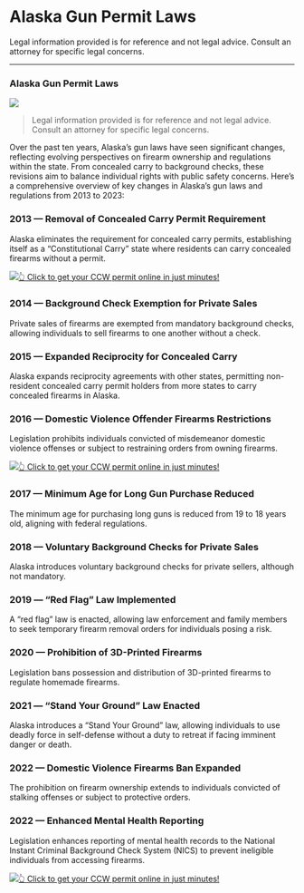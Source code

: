 # Alaska Gun Permit Laws

Legal information provided is for reference and not legal advice. Consult an attorney for specific legal concerns. 

* * *

### Alaska Gun Permit Laws

![](https://cdn-images-1.medium.com/max/800/1*PIfVNW44J6AV_FRkQ_Yg_w.png)

> Legal information provided is for reference and not legal advice. Consult an attorney for specific legal concerns.

Over the past ten years, Alaska’s gun laws have seen significant changes, reflecting evolving perspectives on firearm ownership and regulations within the state. From concealed carry to background checks, these revisions aim to balance individual rights with public safety concerns. Here’s a comprehensive overview of key changes in Alaska’s gun laws and regulations from 2013 to 2023:

### 2013 — Removal of Concealed Carry Permit Requirement

Alaska eliminates the requirement for concealed carry permits, establishing itself as a “Constitutional Carry” state where residents can carry concealed firearms without a permit.

[![](https://cdn-images-1.medium.com/max/1200/1*aCmvRhaa5Xjz4zDZxHzAjg.png)](https://sndn.to/ccw)[👆 Click to get your CCW permit online in just minutes!](https://sndn.to/ccw)

### 2014 — Background Check Exemption for Private Sales

Private sales of firearms are exempted from mandatory background checks, allowing individuals to sell firearms to one another without a check.

### 2015 — Expanded Reciprocity for Concealed Carry

Alaska expands reciprocity agreements with other states, permitting non-resident concealed carry permit holders from more states to carry concealed firearms in Alaska.

### 2016 — Domestic Violence Offender Firearms Restrictions

Legislation prohibits individuals convicted of misdemeanor domestic violence offenses or subject to restraining orders from owning firearms.

[![](https://cdn-images-1.medium.com/max/1200/1*TMCVgNoKp2NAtvLSAMkaJg.png)](https://sndn.to/ccw)[👆 Click to get your CCW permit online in just minutes!](https://sndn.to/ccw)

### 2017 — Minimum Age for Long Gun Purchase Reduced

The minimum age for purchasing long guns is reduced from 19 to 18 years old, aligning with federal regulations.

### 2018 — Voluntary Background Checks for Private Sales

Alaska introduces voluntary background checks for private sellers, although not mandatory.

### 2019 — “Red Flag” Law Implemented

A “red flag” law is enacted, allowing law enforcement and family members to seek temporary firearm removal orders for individuals posing a risk.

### 2020 — Prohibition of 3D-Printed Firearms

Legislation bans possession and distribution of 3D-printed firearms to regulate homemade firearms.

### 2021 — “Stand Your Ground” Law Enacted

Alaska introduces a “Stand Your Ground” law, allowing individuals to use deadly force in self-defense without a duty to retreat if facing imminent danger or death.

### 2022 — Domestic Violence Firearms Ban Expanded

The prohibition on firearm ownership extends to individuals convicted of stalking offenses or subject to protective orders.

### 2022 — Enhanced Mental Health Reporting

Legislation enhances reporting of mental health records to the National Instant Criminal Background Check System (NICS) to prevent ineligible individuals from accessing firearms.

[![](https://cdn-images-1.medium.com/max/1200/1*UmVcdbz7GlGdNVJMx2tkag.png)](https://sndn.to/ccw)[👆 Click to get your CCW permit online in just minutes!](https://sndn.to/ccw)


